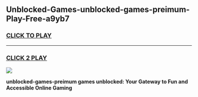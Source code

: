 
## Unblocked-Games-unblocked-games-preimum-Play-Free-a9yb7
<h3>
<a href="https://premium76.site?title=unblocked-games-preimum&ref=21A">CLICK TO PLAY</a></h3>
<hr>

<h3>
<a href="https://premium76.site?title=unblocked-games-preimum&ref=21A">CLICK 2 PLAY</a>
  
</h3>

<a href="https://premium76.site?title=unblocked-games-preimum&ref=21A"><img src="https://clearcache.store/games.png"></a>


**unblocked-games-preimum games unblocked: Your Gateway to Fun and Accessible Online Gaming**
